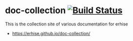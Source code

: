 # doc-collection [![Build Status](https://travis-ci.com/erhise/doc-collection.svg?branch=master)](https://travis-ci.com/erhise/doc-collection)

This is the collection site of various documentation for erhise 

* https://erhise.github.io/doc-collection/
